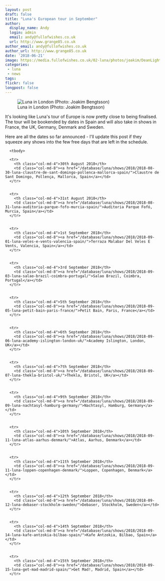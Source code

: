 ```yaml
---
layout: post
draft: false
title: "Luna's European tour in September"
author:
  display_name: Andy
  login: admin
  email: andy@fullofwishes.co.uk
  url: http://www.grange85.co.uk
author_email: andy@fullofwishes.co.uk
author_url: http://www.grange85.co.uk
date: '2018-06-21'
image: https://media.fullofwishes.co.uk/02-luna/photos/joakim/DeanLightLondon.jpg
categories:
 - luna
 - news
tags:
flickr: false
longpost: false
---
```

<figure class="caption aligncenter"><img src="https://media.fullofwishes.co.uk/02-luna/photos/joakim/DeanLightLondon.jpg" alt="Luna in London (Photo: Joakim Bengtsson)" /><figcaption class="caption-text">Luna in London (Photo: Joakim Bengtsson)</figcaption></figure>

<p class="lead">It's looking like Luna's tour of Europe is now pretty close to being finalised. The tour will be bookended by dates in Spain and will also take in shows in France, the UK, Germany, Denmark and Sweden.</p>

<p>Here are all the dates so far announced - I'll update this post if they squeeze any shows into the few free days that are left in the schedule.</p>

<table class="table table-striped">



      <tbody>

      <tr>
        <th class="col-md-4">30th August 2018</th>
        <td class="col-md-8"><a href="/database/luna/shows/2018/2018-08-30-luna-claustre-de-sant-domingo-pollenca-mallorca-spain/">Claustre de Sant Domingo, Pollença, Mallorca, Spain</a></td>
      </tr>


      <tr>
        <th class="col-md-4">31st August 2018</th>
        <td class="col-md-8"><a href="/database/luna/shows/2018/2018-08-31-luna-auditoria-parque-fofo-murcia-spain/">Auditoria Parque Fofó, Murcia, Spain</a></td>
      </tr>


      <tr>
        <th class="col-md-4">1st September 2018</th>
        <td class="col-md-8"><a href="/database/luna/shows/2018/2018-09-01-luna-veles-e-vents-valencia-spain/">Terraza Malabar Del Veles E Vents, Valencia, Spain</a></td>
      </tr>


      <tr>
        <th class="col-md-4">3rd September 2018</th>
        <td class="col-md-8"><a href="/database/luna/shows/2018/2018-09-03-luna-salao-brazil-coimbra-portugal/">Salao Brazil, Coimbra, Portugal</a></td>
      </tr>


      <tr>
        <th class="col-md-4">5th September 2018</th>
        <td class="col-md-8"><a href="/database/luna/shows/2018/2018-09-05-luna-petit-bain-paris-france/">Petit Bain, Paris, France</a></td>
      </tr>


      <tr>
        <th class="col-md-4">6th September 2018</th>
        <td class="col-md-8"><a href="/database/luna/shows/2018/2018-09-06-luna-academy-islington-london-uk/">Academy Islington, London, UK</a></td>
      </tr>


      <tr>
        <th class="col-md-4">7th September 2018</th>
        <td class="col-md-8"><a href="/database/luna/shows/2018/2018-09-07-luna-thekla-bristol-uk/">Thekla, Bristol, UK</a></td>
      </tr>


      <tr>
        <th class="col-md-4">9th September 2018</th>
        <td class="col-md-8"><a href="/database/luna/shows/2018/2018-09-09-luna-nachtasyl-hamburg-germany/">Nachtasyl, Hamburg, Germany</a></td>
      </tr>


      <tr>
        <th class="col-md-4">10th September 2018</th>
        <td class="col-md-8"><a href="/database/luna/shows/2018/2018-09-11-luna-atlas-aarhus-denmark/">Atlas, Aarhus, Denmark</a></td>
      </tr>


      <tr>
        <th class="col-md-4">11th September 2018</th>
        <td class="col-md-8"><a href="/database/luna/shows/2018/2018-09-11-luna-loppen-copenhagen-denmark/">Loppen, Copenhagen, Denmark</a></td>
      </tr>


      <tr>
        <th class="col-md-4">12th September 2018</th>
        <td class="col-md-8"><a href="/database/luna/shows/2018/2018-09-12-luna-debaser-stockholm-sweden/">Debaser, Stockholm, Sweden</a></td>
      </tr>


      <tr>
        <th class="col-md-4">14th September 2018</th>
        <td class="col-md-8"><a href="/database/luna/shows/2018/2018-09-14-luna-kafe-antzokia-bilbao-spain/">Kafe Antzokia, Bilbao, Spain</a></td>
      </tr>


      <tr>
        <th class="col-md-4">15th September 2018</th>
        <td class="col-md-8"><a href="/database/luna/shows/2018/2018-09-15-luna-get-mad-madrid-spain/">Get Mad!, Madrid, Spain</a></td>
      </tr>
</tbody></table>
